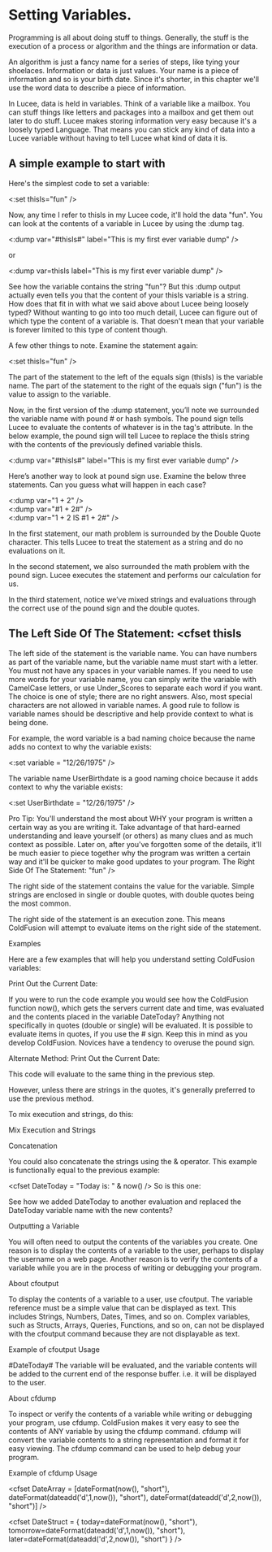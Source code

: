 # Setting Variables.

Programming is all about doing stuff to things. Generally, the stuff is the execution of a process or algorithm and the things are information or data.

An algorithm is just a fancy name for a series of steps, like tying your shoelaces. Information or data is just values. Your name is a piece of information and so is your birth date. Since it's shorter, in this chapter we'll use the word data to describe a piece of information.

In Lucee, data is held in variables. Think of a variable like a mailbox. You can stuff things like letters and packages into a mailbox and get them out later to do stuff. Lucee makes storing information very easy because it's a loosely typed Language. That means you can stick any kind of data into a Lucee variable without having to tell Lucee what kind of data it is.

## A simple example to start with

Here's the simplest code to set a variable:

<:set thisIs="fun" />

Now, any time I refer to thisIs in my Lucee code, it'll hold the data "fun". You can look at the contents of a variable in Lucee by using the :dump tag.

<:dump var="#thisIs#" label="This is my first ever variable dump" />

or 

<:dump var=thisIs label="This is my first ever variable dump" />

See how the variable contains the string "fun"? But this :dump output actually even tells you that the content of your thisIs variable is a string. How does that fit in with what we said above about Lucee being loosely typed? Without wanting to go into too much detail, Lucee can figure out of which type the content of a variable is. That doesn't mean that your variable is forever limited to this type of content though.

A few other things to note. Examine the statement again:

<:set thisIs="fun" />

The part of the statement to the left of the equals sign (thisIs) is the variable name. The part of the statement to the right of the equals sign ("fun") is the value to assign to the variable.

Now, in the first version of the :dump statement, you’ll note we surrounded the variable name with pound # or hash symbols. The pound sign tells Lucee to evaluate the contents of whatever is in the tag's attribute. In the below example, the pound sign will tell Lucee to replace the thisIs string with the contents of the previously defined variable thisIs.

<:dump var="#thisIs#" label="This is my first ever variable dump" />

Here’s another way to look at pound sign use. Examine the below three statements. Can you guess what will happen in each case?

<:dump var="1 + 2" /><br />
<:dump var="#1 + 2#" /><br />
<:dump var="1 + 2 IS #1 + 2#" /><br />

In the first statement, our math problem is surrounded by the Double Quote character. This tells Lucee to treat the statement as a string and do no evaluations on it.

In the second statement, we also surrounded the math problem with the pound sign. Lucee executes the statement and performs our calculation for us.

In the third statement, notice we’ve mixed strings and evaluations through the correct use of the pound sign and the double quotes.

## The Left Side Of The Statement: <cfset thisIs

The left side of the statement is the variable name. You can have numbers as part of the variable name, but the variable name must start with a letter. You must not have any spaces in your variable names. If you need to use more words for your variable name, you can simply write the variable with CamelCase letters, or use Under_Scores to separate each word if you want. The choice is one of style; there are no right answers. Also, most special characters are not allowed in variable names. A good rule to follow is variable names should be descriptive and help provide context to what is being done.

For example, the word variable is a bad naming choice because the name adds no context to why the variable exists:

<:set variable = "12/26/1975" />

The variable name UserBirthdate is a good naming choice because it adds context to why the variable exists:

<:set UserBirthdate = "12/26/1975" />

Pro Tip: You'll understand the most about WHY your program is written a certain way as you are writing it. Take advantage of that hard-earned understanding and leave yourself (or others) as many clues and as much context as possible. Later on, after you've forgotten some of the details, it'll be much easier to piece together why the program was written a certain way and it'll be quicker to make good updates to your program.
The Right Side Of The Statement: "fun" />

The right side of the statement contains the value for the variable. Simple strings are enclosed in single or double quotes, with double quotes being the most common.

The right side of the statement is an execution zone. This means ColdFusion will attempt to evaluate items on the right side of the statement.

Examples

Here are a few examples that will help you understand setting ColdFusion variables:

Print Out the Current Date:

<cfset DateToday = now() />
<cfdump var = "#DateToday#" />
If you were to run the code example you would see how the ColdFusion function now(), which gets the servers current date and time, was evaluated and the contents placed in the variable DateToday? Anything not specifically in quotes (double or single) will be evaluated. It is possible to evaluate items in quotes, if you use the # sign. Keep this in mind as you develop ColdFusion. Novices have a tendency to overuse the pound sign.

Alternate Method: Print Out the Current Date:

This code will evaluate to the same thing in the previous step.

<cfset DateToday = "#now()#" />
<cfdump var = "#DateToday#" /> 
However, unless there are strings in the quotes, it's generally preferred to use the previous method.

To mix execution and strings, do this:

Mix Execution and Strings

<cfset DateToday = "Today is: #now()#" />
<cfdump var = "#DateToday#" /> 
Concatenation

You could also concatenate the strings using the & operator. This example is functionally equal to the previous example:

<cfset DateToday = "Today is: " & now() />
<cfdump var = "#DateToday#" /> 
So is this one:

<cfset DateToday = "Today is: " />
<cfset DateToday = DateToday & now() />
<cfdump var = "#DateToday#" /> 
See how we added DateToday to another evaluation and replaced the DateToday variable name with the new contents?

Outputting a Variable

You will often need to output the contents of the variables you create. One reason is to display the contents of a variable to the user, perhaps to display the username on a web page. Another reason is to verify the contents of a variable while you are in the process of writing or debugging your program.

About cfoutput

To display the contents of a variable to a user, use cfoutput. The variable reference must be a simple value that can be displayed as text. This includes Strings, Numbers, Dates, Times, and so on. Complex variables, such as Structs, Arrays, Queries, Functions, and so on, can not be displayed with the cfoutput command because they are not displayable as text.

Example of cfoutput Usage

<cfset DateToday = "Today is: #now()#" />
    
<cfoutput>#DateToday#</cfoutput>
The variable will be evaluated, and the variable contents will be added to the current end of the response buffer. i.e. it will be displayed to the user.

About cfdump

To inspect or verify the contents of a variable while writing or debugging your program, use cfdump. ColdFusion makes it very easy to see the contents of ANY variable by using the cfdump command. cfdump will convert the variable contents to a string representation and format it for easy viewing. The cfdump command can be used to help debug your program.

Example of cfdump Usage

<cfset DateToday = "Today is: #now()#" />
    
<cfdump var = "#DateToday#" />
    
<cfset DateArray = [dateFormat(now(), "short"), dateFormat(dateadd('d',1,now()), "short"), dateFormat(dateadd('d',2,now()), "short")] />
    
<cfdump var = "#DateArray#" />
    
<cfset DateStruct = { today=dateFormat(now(), "short"), tomorrow=dateFormat(dateadd('d',1,now()), "short"), later=dateFormat(dateadd('d',2,now()), "short") } />
    
<cfdump var = "#DateStruct#" />